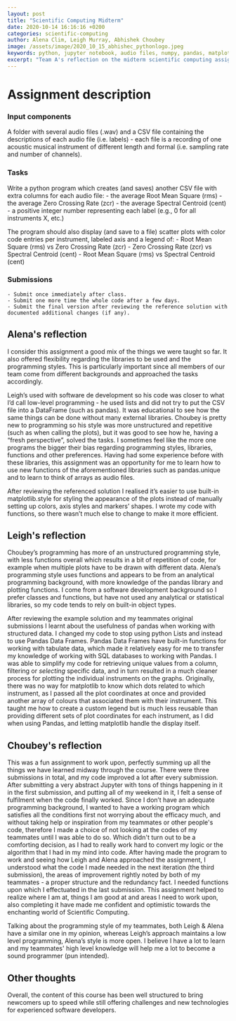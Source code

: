 ```yaml
---
layout: post
title: "Scientific Computing Midterm"
date: 2020-10-14 16:16:16 +0200
categories: scientific-computing
author: Alena Clim, Leigh Murray, Abhishek Choubey
image: /assets/image/2020_10_15_abhishec_pythonlogo.jpeg
keywords: python, jupyter notebook, audio files, numpy, pandas, matplotlib, librosa
excerpt: "Team A's reflection on the midterm scientific computing assignment. Shortly, this had a purpose of creation of a general python program that would read audio files from a specified folder based on a csv file and would output another csv file with an added values for each individual audio file: the average Root Mean Square, Zero Crossing Rate, Spectral Centroid. Moreover, the program displays and saves to a file several scatterplots."
---
```


# Assignment description

### Input components

A folder with several audio files (.wav) and a CSV file containing the descriptions of each audio file (i.e. labels) - each file is a recording of one acoustic musical instrument of different length and formal (i.e. sampling rate and number of channels).

### Tasks

Write a python program which creates (and saves) another CSV file with extra columns for each audio file:
    - the average Root Mean Square (rms)
    - the average Zero Crossing Rate (zcr)
    - the average Spectral Centroid (cent)
    - a positive integer number representing each label (e.g., 0 for all instruments X, etc.)

The program should also display (and save to a file) scatter plots with color code entries per instrument, labeled axis and a legend of:
    - Root Mean Square (rms) vs Zero Crossing Rate (zcr)
    - Zero Crossing Rate (zcr) vs Spectral Centroid (cent)
    - Root Mean Square (rms) vs Spectral Centroid (cent)

### Submissions

    - Submit once immediately after class.
    - Submit one more time the whole code after a few days.
    - Submit the final version after reviewing the reference solution with documented additional changes (if any).


## Alena's reflection

I consider this assignment a good mix of the things we were taught so far. It also offered flexibility regarding the libraries to be used and the programming styles. This is particularly important since all members of our team come from different backgrounds and approached the tasks accordingly.

Leigh’s used with software de development so his code was closer to what I’d call low-level programming - he used lists and did not try to put the CSV file into a DataFrame (such as pandas). It was educational to see how the same things can be done without many external libraries. Choubey is pretty new to programming so his style was more unstructured and repetitive (such as when calling the plots), but it was good to see how he, having a “fresh perspective”, solved the tasks. I sometimes feel like the more one programs the bigger their bias regarding programming styles, libraries, functions and other preferences. Having had some experience before with these libraries, this assignment was an opportunity for me to learn how to use new functions of the aforementioned libraries such as pandas.unique and to learn to think of arrays as audio files.

After reviewing the referenced solution I realised it’s easier to use built-in matplotlib.style for styling the appearance of the plots instead of manually setting up colors, axis styles and markers’ shapes. I wrote my code with functions, so there wasn’t much else to change to make it more efficient.

## Leigh's reflection

Choubey’s programming has more of an unstructured programming style, with less functions overall which results in a bit of repetition of code, for example when multiple plots have to be drawn with different data. Alena’s programming style uses functions and appears to be from an analytical programming background, with more knowledge of the pandas library and plotting functions.  I come from a software development background so I prefer classes and functions, but have not used any analytical or statistical libraries, so my code tends to rely on built-in object types.

After reviewing the example solution and my teammates original submissions I learnt about the usefulness of pandas when working with structured data.  I changed my code to stop using python Lists and instead to use Pandas Data Frames.  Pandas Data Frames have built-in functions for working with tabulate data, which made it relatively easy for me to transfer my knowledge of working with SQL databases to working with Pandas.  I was able to simplify my code for retrieving unique values from a column, filtering or *selecting* specific data, and in turn resulted in a much cleaner process for plotting the individual instruments on the graphs. Originally, there was no way for matplotlib to know which dots related to which instrument, as I passed all the plot coordinates at once and provided another array of colours that associated them with their instrument. This taught me how to create a custom legend but is much less reusable than providing different sets of plot coordinates for each instrument, as I did when using Pandas, and letting matplotlib handle the display itself.

## Choubey's reflection

This was a fun assignment to work upon, perfectly summing up all the things we have learned midway through the course. There were three submissions in total, and my code improved a lot after every submission. After submitting a very abstract Jupyter with tons of things happening in it in the first submission, and putting all of my weekend in it, I felt a sense of fulfilment when the code finally worked. Since I don’t have an adequate programming background, I wanted to have a working program which satisfies all the conditions first not worrying about the efficacy much, and without taking help or inspiration from my teammates or other people's code, therefore I made a choice of not looking at the codes of my teammates until I was able to do so. Which didn't turn out to be a comforting decision, as I had to really work hard to convert my logic or the algorithm that I had in my mind into code. After having made the program to work and seeing how Leigh and Alena approached the assignment, I understood what the code I made needed in the next iteration (the third submission), the areas of improvement rightly noted by both of my teammates - a proper structure and the redundancy fact. I needed functions upon which I effectuated in the last submission. This assignment helped to realize where I am at, things I am good at and areas I need to work upon, also completing it have made me confident and optimistic towards the enchanting world of Scientific Computing.

Talking about the programming style of my teammates, both Leigh & Alena have a similar one in my opinion, whereas Leigh’s approach maintains a low level programming, Alena’s style is more open. I believe I have a lot to learn and my teammates' high level knowledge will help me a lot to become a sound programmer (pun intended).


## Other thoughts

Overall, the content of this course has been well structured to bring newcomers up to speed while still offering challenges and new technologies for experienced software developers.
